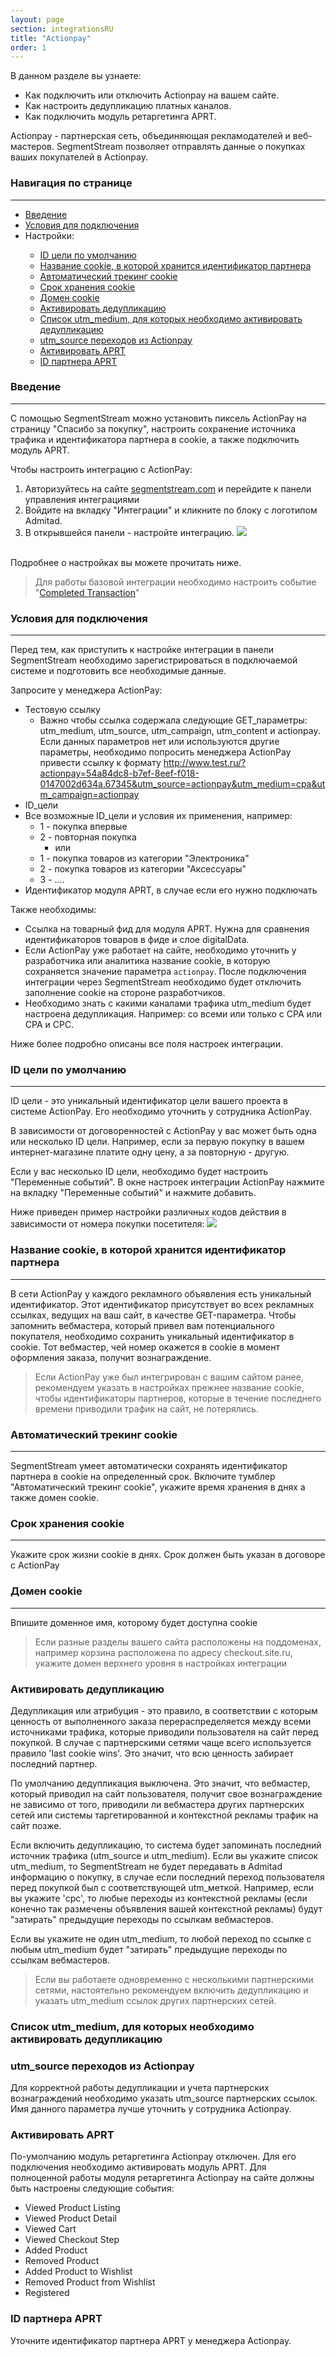 ```yaml
---
layout: page
section: integrationsRU
title: "Actionpay"
order: 1
---
```


В данном разделе вы узнаете:
* Как подключить или отключить Actionpay на вашем сайте.
* Как настроить дедупликацию платных каналов.
* Как подключить модуль ретаргетинга APRT.

Actionpay - партнерская сеть, объединяющая рекламодателей и веб-мастеров. SegmentStream позволяет отправлять данные о покупках ваших покупателей в Actionpay.

### Навигация по странице
------
<ul class="page-navigation">
  <li><a href="#0">Введение</a></li>
  <li><a href="#0_1">Условия для подключения</a></li>
  <li>Настройки:</li>
  <ul>
    <li><a href="#1">ID цели по умолчанию</a></li>
    <li><a href="#2">Название cookie, в которой хранится идентификатор партнера</a></li>
    <li><a href="#3">Автоматический трекинг cookie</a></li>
    <li><a href="#4">Срок хранения cookie</a></li>
    <li><a href="#5">Домен cookie</a></li>
    <li><a href="#6">Активировать дедупликацию</a></li>
    <li><a href="#7">Список utm_medium, для которых необходимо активировать дедупликацию</a></li>
    <li><a href="#8">utm_source переходов из Actionpay</a></li>
    <li><a href="#9">Активировать APRT</a></li>
    <li><a href="#10">ID партнера APRT</a></li>
  </ul>
</ul>


### <a name="0"></a>Введение
------
С помощью SegmentStream можно установить пиксель ActionPay на страницу "Спасибо за покупку", настроить сохранение источника трафика и идентификатора партнера в cookie, а также подключить модуль APRT.

Чтобы настроить интеграцию с ActionPay:
1. Авторизуйтесь на сайте [segmentstream.com](https://admin.segmentstream.com/) и перейдите к панели управления интеграциями
2. Войдите на вкладку "Интеграции" и кликните по блоку с логотипом Admitad.
3. В открывшейся панели - настройте интеграцию.
![](/img/integrations.actionpay.1.png)
<br />
Подробнее о настройках вы можете прочитать ниже.

> Для работы базовой интеграции необходимо настроить событие "[Completed Transaction](/ru/events/completed-transaction)"

### <a name="0_1"></a>Условия для подключения
------
Перед тем, как приступить к настройке интеграции в панели SegmentStream необходимо зарегистрироваться в подключаемой системе и подготовить все необходимые данные.

Запросите у менеджера ActionPay:
 - Тестовую ссылку
    - Важно чтобы ссылка содержала следующие GET_параметры: utm_medium, utm_source, utm_campaign, utm_content и actionpay. Если данных параметров нет или используются другие параметры, необходимо попросить менеджера ActionPay привести ссылку к формату http://www.test.ru/?actionpay=54a84dc8-b7ef-8eef-f018-0147002d634a.67345&utm_source=actionpay&utm_medium=cpa&utm_campaign=actionpay
 - ID_цели
 - Все возможные ID_цели и условия их применения, например:
    - 1 - покупка впервые
    - 2 - повторная покупка
      - или
    - 1 - покупка товаров из категории "Электроника"
    - 2 - покупка товаров из категории "Аксессуары"
    - 3 - ....
 - Идентификатор модуля APRT, в случае если его нужно подключать

 Также необходимы:
 - Ссылка на товарный фид для модуля APRT. Нужна для сравнения идентификаторов товаров в фиде и слое digitalData.
 - Если ActionPay уже работает на сайте, необходимо уточнить у разработчика или аналитика название cookie, в которую сохраняется значение параметра `actionpay`. После подключения интеграции через SegmentStream необходимо будет отключить заполнение cookie на стороне разработчиков.
 - Необходимо знать с какими каналами трафика utm_medium будет настроена дедупликация. Например: со всеми или только с CPA или CPA и CPC.

 Ниже более подробно описаны все поля настроек интеграции.

### <a name="1"></a>ID цели по умолчанию
------
ID цели - это уникальный идентификатор цели вашего проекта в системе ActionPay. Его необходимо уточнить у сотрудника ActionPay.

В зависимости от договоренностей с ActionPay у вас может быть одна или несколько ID цели. Например, если за первую покупку в вашем интернет-магазине платите одну цену, а за повторную - другую.

Если у вас несколько ID цели, необходимо будет настроить "Переменные событий".
В окне настроек интеграции ActionPay нажмите на вкладку "Переменные событий" и нажмите добавить.

Ниже приведен пример настройки различных кодов действия в зависимости от номера покупки посетителя:
![](/img/integrations.actionpay.2.png)


### <a name="2"></a>Название cookie, в которой хранится идентификатор партнера
------
В сети ActionPay у каждого рекламного объявления есть уникальный идентификатор. Этот идентификатор присутствует во всех рекламных ссылках, ведущих на ваш сайт, в качестве GET-параметра. Чтобы запомнить вебмастера, который привел вам потенциального покупателя, необходимо сохранить уникальный идентификатор в cookie. Тот вебмастер, чей номер окажется в cookie в момент оформления заказа, получит вознаграждение.

> Если ActionPay уже был интегрирован с вашим сайтом ранее, рекомендуем указать в настройках прежнее название cookie, чтобы идентификаторы партнеров, которые в течение последнего времени приводили трафик на сайт, не потерялись.

### <a name="3"></a>Автоматический трекинг cookie
------
SegmentStream умеет автоматически сохранять идентификатор партнера в cookie на определенный срок.
Включите тумблер "Автоматический трекинг cookie", укажите время хранения в днях а также домен cookie.

### <a name="4"></a>Срок хранения cookie
------
Укажите срок жизни cookie в днях. Срок должен быть указан в договоре c ActionPay


### <a name="5"></a>Домен cookie
------
Впишите доменное имя, которому будет доступна cookie

> Если разные разделы вашего сайта расположены на поддоменах, например корзина расположена по адресу checkout.site.ru, укажите домен верхнего уровня в настройках интеграции

### <a name="6"></a>Активировать дедупликацию
Дедупликация или атрибуция - это правило, в соответствии с которым ценность от выполненного заказа перераспределяется между всеми источниками трафика, которые приводили пользователя на сайт перед покупкой. В случае с партнерскими сетями чаще всего используется правило 'last cookie wins'. Это значит, что всю ценность забирает последний партнер.

По умолчанию дедупликация выключена. Это значит, что вебмастер, который приводил на сайт пользователя, получит свое вознаграждение не зависимо от того, приводили ли вебмастера других партнерских сетей или системы таргетированной и контекстной рекламы трафик на сайт позже.

Если включить дедупликацию, то система будет запоминать последний источник трафика (utm_source и utm_medium).
Если вы укажите список utm_medium, то SegmentStream не будет передавать в Admitad информацию о покупку, в случае если последний переход пользователя перед покупкой был с соответствующей utm_меткой. Например, если вы укажите 'cpc', то любые переходы из контекстной рекламы (если конечно так размечены объявления вашей контекстной рекламы) будут "затирать" предыдущие переходы по ссылкам вебмастеров.

Если вы укажите не один utm_medium, то любой переход по ссылке с любым utm_medium будет "затирать" предыдущие переходы по ссылкам вебмастеров.

> Если вы работаете одновременно с несколькими партнерскими сетями, настоятельно рекомендуем включить дедупликацию и указать utm_medium ссылок других партнерских сетей.

### <a name="7"></a>Список utm_medium, для которых необходимо активировать дедупликацию

### <a name="8"></a>utm_source переходов из Actionpay
Для корректной работы дедупликации и учета партнерских вознаграждений необходимо указать utm_source партнерских ссылок. Имя данного параметра лучше уточнить у сотрудника Actionpay.

### <a name="9"></a>Активировать APRT
По-умолчанию модуль ретаргетинга Actionpay отключен. Для его подключения необходимо активировать модуль APRT.
Для полноценной работы модуля ретаргетинга Actionpay на сайте должны быть настроены следующие события:
- Viewed Product Listing
- Viewed Product Detail
- Viewed Cart
- Viewed Checkout Step
- Added Product
- Removed Product
- Added Product to Wishlist
- Removed Product from Wishlist
- Registered

### <a name="10"></a>ID партнера APRT
Уточните идентификатор партнера APRT у менеджера Actionpay.

